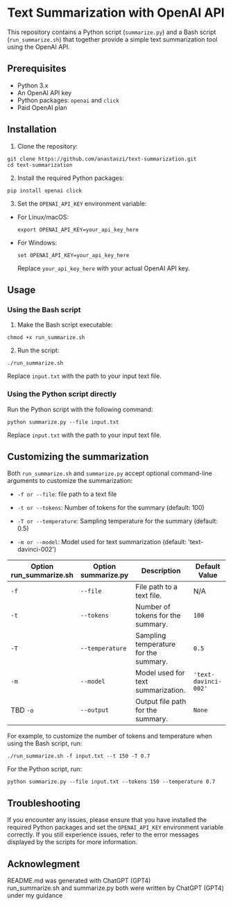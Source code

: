 # Text Summarization with OpenAI API

This repository contains a Python script (`summarize.py`) and a Bash script (`run_summarize.sh`) that together provide a simple text summarization tool using the OpenAI API.

## Prerequisites

- Python 3.x
- An OpenAI API key
- Python packages: `openai` and `click`
- Paid OpenAI plan

## Installation

1. Clone the repository:

```
git clone https://github.com/anastaszi/text-summarization.git
cd text-summarization
```


2. Install the required Python packages:

```
pip install openai click
```

3. Set the `OPENAI_API_KEY` environment variable:

- For Linux/macOS:

  ```
  export OPENAI_API_KEY=your_api_key_here
  ```

- For Windows:

  ```
  set OPENAI_API_KEY=your_api_key_here
  ```

  Replace `your_api_key_here` with your actual OpenAI API key.

## Usage

### Using the Bash script

1. Make the Bash script executable:

```
chmod +x run_summarize.sh
```

2. Run the script:

```
./run_summarize.sh
```


Replace `input.txt` with the path to your input text file.

### Using the Python script directly

Run the Python script with the following command:

```
python summarize.py --file input.txt
```

Replace `input.txt` with the path to your input text file.

## Customizing the summarization

Both `run_summarize.sh` and `summarize.py` accept optional command-line arguments to customize the summarization:
- `-f or --file`: file path to a text file

- `-t or --tokens`: Number of tokens for the summary (default: 100)
- `-T or --temperature`: Sampling temperature for the summary (default: 0.5)
- `-m or --model`: Model used for text summarization (default: 'text-davinci-002')

| Option  run_summarize.sh        | Option  summarize.py  |Description                                                               | Default Value          | 
| -------------- | ------------------------------------------------------------------------- | ---------------------- | --------------------- |
| `-f` |  `--file`| File path to a text file. | N/A |
| `-t` | `--tokens` | Number of tokens for the summary. | `100` |
| `-T` | `--temperature` | Sampling temperature for the summary. | `0.5` |
| `-m` | `--model` | Model used for text summarization. | `'text-davinci-002'` |
| TBD `-o`| `--output` | Output file path for the summary. | `None`|



For example, to customize the number of tokens and temperature when using the Bash script, run:

```
./run_summarize.sh -f input.txt --t 150 -T 0.7
```

For the Python script, run:

```
python summarize.py --file input.txt --tokens 150 --temperature 0.7
```

## Troubleshooting

If you encounter any issues, please ensure that you have installed the required Python packages and set the `OPENAI_API_KEY` environment variable correctly. If you still experience issues, refer to the error messages displayed by the scripts for more information.

## Acknowlegment
README.md was generated with ChatGPT (GPT4) \
run_summarize.sh and summarize.py both were written by ChatGPT (GPT4) under my guidance
